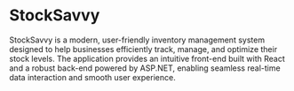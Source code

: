 # StockSavvy
StockSavvy is a modern, user-friendly inventory management system designed to help businesses efficiently track, manage, and optimize their stock levels. The application provides an intuitive front-end built with React and a robust back-end powered by ASP.NET, enabling seamless real-time data interaction and smooth user experience.
